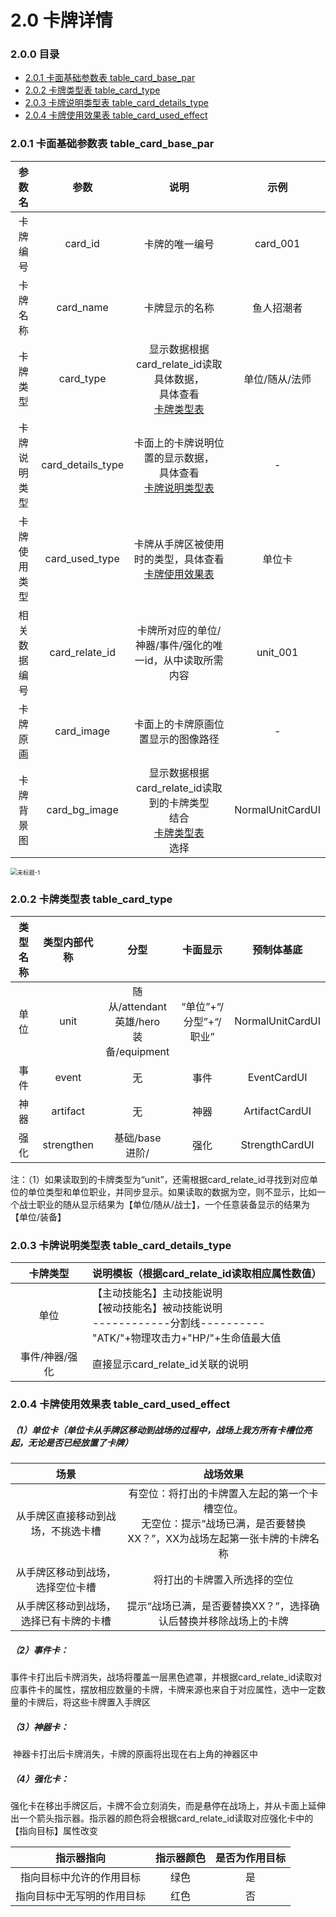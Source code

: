 # 2.0 卡牌详情

### 2.0.0 目录

- [<div>2.0.1 卡面基础参数表 table_card_base_par</div>](#201)
- [<div>2.0.2 卡牌类型表 table_card_type</div>](#202)
- [<div>2.0.3 卡牌说明类型表 table_card_details_type</div>](#203)
- [<div>2.0.4 卡牌使用效果表 table_card_used_effect</div>](#204)



### 2.0.1 卡面基础参数表 table_card_base_par<div id="201">

|    参数名    |       参数        |                             说明                             |       示例       |
| :----------: | :---------------: | :----------------------------------------------------------: | :--------------: |
|   卡牌编号   |      card_id      |                        卡牌的唯一编号                        |     card_001     |
|   卡牌名称   |     card_name     |                        卡牌显示的名称                        |    鱼人招潮者    |
|   卡牌类型   |     card_type     | 显示数据根据card_relate_id读取具体数据，<br />具体查看[<div>卡牌类型表</div>](#202) |  单位/随从/法师  |
| 卡牌说明类型 | card_details_type | 卡面上的卡牌说明位置的显示数据，<br />具体查看[<div>卡牌说明类型表</div>](#203) |        -         |
| 卡牌使用类型 |  card_used_type   | 卡牌从手牌区被使用时的类型，具体查看[<div>卡牌使用效果表</div>](#204) |      单位卡      |
| 相关数据编号 |  card_relate_id   |  卡牌所对应的单位/神器/事件/强化的唯一id，从中读取所需内容   |     unit_001     |
|   卡牌原画   |    card_image     |              卡面上的卡牌原画位置显示的图像路径              |        -         |
|  卡牌背景图  |   card_bg_image   | 显示数据根据card_relate_id读取到的卡牌类型<br />结合[<div>卡牌类型表</div>](#202)选择 | NormalUnitCardUI |

<img src="https://i.loli.net/2021/06/07/iBISZwpJKm1vO9H.png" alt="未标题-1" style="zoom: 67%;" />



### 2.0.2 卡牌类型表 table_card_type<div id="202">

| 类型名称 | 类型内部代称 |                        分型                         |        卡面显示        |    预制体基底    |
| :------: | :----------: | :-------------------------------------------------: | :--------------------: | :--------------: |
|   单位   |     unit     | 随从/attendant <br />英雄/hero <br />装备/equipment | “单位”+“/分型”+“/职业” | NormalUnitCardUI |
|   事件   |    event     |                         无                          |          事件          |   EventCardUI    |
|   神器   |   artifact   |                         无                          |          神器          |  ArtifactCardUI  |
|   强化   |  strengthen  |                基础/base<br />进阶/                 |          强化          |  StrengthCardUI  |

注：（1）如果读取到的卡牌类型为“unit”，还需根据card_relate_id寻找到对应单位的单位类型和单位职业，并同步显示。如果读取的数据为空，则不显示，比如一个战士职业的随从显示结果为【单位/随从/战士】，一个任意装备显示的结果为【单位/装备】



### 2.0.3 卡牌说明类型表 table_card_details_type<div id="203">

|    卡牌类型    | 说明模板（根据card_relate_id读取相应属性数值）               |
| :------------: | :----------------------------------------------------------- |
|      单位      | 【主动技能名】主动技能说明<br />【被动技能名】被动技能说明<br />------------分割线----------<br />"ATK/"+物理攻击力+"HP/"+生命值最大值 |
| 事件/神器/强化 | 直接显示card_relate_id关联的说明                             |



### 2.0.4 卡牌使用效果表 table_card_used_effect<div id="204">

##### （1）单位卡（单位卡从手牌区移动到战场的过程中，战场上我方所有卡槽位亮起，无论是否已经放置了卡牌）

|                  场景                  |                           战场效果                           |
| :------------------------------------: | :----------------------------------------------------------: |
|   从手牌区直接移动到战场，不挑选卡槽   | 有空位：将打出的卡牌置入左起的第一个卡槽空位。<br />无空位：提示“战场已满，是否要替换XX？”，XX为战场左起第一张卡牌的卡牌名称 |
|    从手牌区移动到战场，选择空位卡槽    |                 将打出的卡牌置入所选择的空位                 |
| 从手牌区移动到战场，选择已有卡牌的卡槽 | 提示“战场已满，是否要替换XX？”，选择确认后替换并移除战场上的卡牌 |

##### （2）事件卡：

​          事件卡打出后卡牌消失，战场将覆盖一层黑色遮罩，并根据card_relate_id读取对应事件卡的属性，摆放相应数量的卡牌，卡牌来源也来自于对应属性，选中一定数量的卡牌后，将这些卡牌置入手牌区

##### （3）神器卡：

​          神器卡打出后卡牌消失，卡牌的原画将出现在右上角的神器区中

##### （4）强化卡：

​          强化卡在移出手牌区后，卡牌不会立刻消失，而是悬停在战场上，并从卡面上延伸出一个箭头指示器。指示器的颜色将会根据card_relate_id读取对应强化卡中的【指向目标】属性改变

|         指示器指向         | 指示器颜色 | 是否为作用目标 |
| :------------------------: | :--------: | :------------: |
|  指向目标中允许的作用目标  |    绿色    |       是       |
| 指向目标中无写明的作用目标 |    红色    |       否       |
